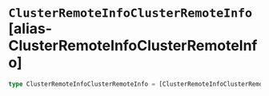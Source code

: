 # `ClusterRemoteInfoClusterRemoteInfo` [alias-ClusterRemoteInfoClusterRemoteInfo]
```typescript
type ClusterRemoteInfoClusterRemoteInfo = [ClusterRemoteInfoClusterRemoteSniffInfo](./ClusterRemoteInfoClusterRemoteSniffInfo.md) | [ClusterRemoteInfoClusterRemoteProxyInfo](./ClusterRemoteInfoClusterRemoteProxyInfo.md);
```
